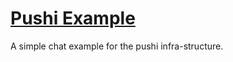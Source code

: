 # [Pushi Example](http://pushi-example.hive.pt)

A simple chat example for the pushi infra-structure.
